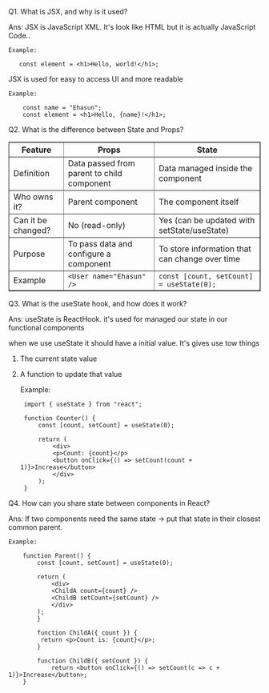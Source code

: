 Q1. What is JSX, and why is it used?

Ans: JSX is JavaScript XML. It's look like HTML but it is actually JavaScript Code..

    Example: 
      
       const element = <h1>Hello, world!</h1>;

JSX is used for easy to access UI and more readable

    Example: 

        const name = "Ehasun";
        const element = <h1>Hello, {name}!</h1>;


Q2. What is the difference between State and Props?

<table border="1" cellpadding="10" cellspacing="0">
  <tr>
    <th>Feature</th>
    <th>Props</th>
    <th>State</th>
  </tr>
  <tr>
    <td>Definition</td>
    <td>Data passed from parent to child component</td>
    <td>Data managed inside the component</td>
  </tr>
  <tr>
    <td>Who owns it?</td>
    <td>Parent component</td>
    <td>The component itself</td>
  </tr>
  <tr>
    <td>Can it be changed?</td>
    <td>No (read-only)</td>
    <td>Yes (can be updated with setState/useState)</td>
  </tr>
  <tr>
    <td>Purpose</td>
    <td>To pass data and configure a component</td>
    <td>To store information that can change over time</td>
  </tr>
  <tr>
    <td>Example</td>
    <td><code>&lt;User name="Ehasun" /&gt;</code></td>
    <td><code>const [count, setCount] = useState(0);</code></td>
  </tr>
</table>


Q3. What is the useState hook, and how does it work?

Ans: useState is ReactHook. it's used for managed our state in our functional components

when we use useState it should have a initial value. 
It's gives use tow things 

1. The current state value
2. A function to update that value

    Example: 

        import { useState } from "react";

        function Counter() {
            const [count, setCount] = useState(0);

            return (
                <div>
                <p>Count: {count}</p>
                <button onClick={() => setCount(count + 1)}>Increase</button>
                </div>
            );
        }


Q4. How can you share state between components in React?

Ans: If two components need the same state → put that state in their closest common parent.

    Example: 

        function Parent() {
            const [count, setCount] = useState(0);

            return (
                <div>
                <ChildA count={count} />
                <ChildB setCount={setCount} />
                </div>
            );
            }

            function ChildA({ count }) {
             return <p>Count is: {count}</p>;
            }

            function ChildB({ setCount }) {
                return <button onClick={() => setCount(c => c + 1)}>Increase</button>;
        }




